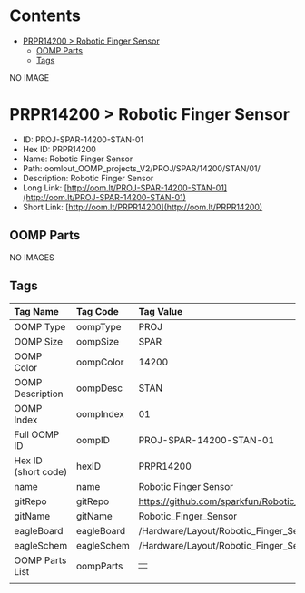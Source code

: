 



Contents
========

* [PRPR14200 > Robotic Finger Sensor](#prpr14200--robotic-finger-sensor)
	* [OOMP Parts](#oomp-parts)
	* [Tags](#tags)
  
NO IMAGE  
# PRPR14200 > Robotic Finger Sensor

- ID: PROJ-SPAR-14200-STAN-01
- Hex ID: PRPR14200
- Name: Robotic Finger Sensor
- Path: oomlout_OOMP_projects_V2/PROJ/SPAR/14200/STAN/01/
- Description: Robotic Finger Sensor
- Long Link: [http://oom.lt/PROJ-SPAR-14200-STAN-01](http://oom.lt/PROJ-SPAR-14200-STAN-01)
- Short Link: [http://oom.lt/PRPR14200](http://oom.lt/PRPR14200)

## OOMP Parts
  
NO IMAGES  
## Tags
  

|Tag Name|Tag Code|Tag Value|
| :--- | :--- | :--- |
|OOMP Type|oompType|PROJ|
|OOMP Size|oompSize|SPAR|
|OOMP Color|oompColor|14200|
|OOMP Description|oompDesc|STAN|
|OOMP Index|oompIndex|01|
|Full OOMP ID|oompID|PROJ-SPAR-14200-STAN-01|
|Hex ID (short code)|hexID|PRPR14200|
|name|name|Robotic Finger Sensor|
|gitRepo|gitRepo|https://github.com/sparkfun/Robotic_Finger_Sensor|
|gitName|gitName|Robotic_Finger_Sensor|
|eagleBoard|eagleBoard|/Hardware/Layout/Robotic_Finger_Sensor.brd|
|eagleSchem|eagleSchem|/Hardware/Layout/Robotic_Finger_Sensor.sch|
|OOMP Parts List|oompParts|<table><tr><td></td></tr></table>|
||||
